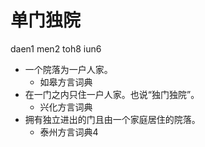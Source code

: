 # 单门独院
daen1 men2 toh8 iun6
+ 一个院落为一户人家。
  * 如皋方言词典
+ 在一门之内只住一户人家。也说“独门独院”。
  * 兴化方言词典
+ 拥有独立进出的门且由一个家庭居住的院落。
  * 泰州方言词典4
